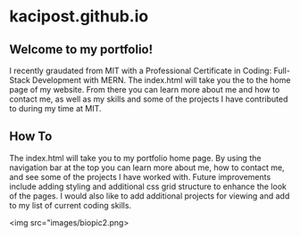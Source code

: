 # kacipost.github.io
## Welcome to my portfolio!
I recently graudated from MIT with a Professional Certificate in Coding: Full-Stack Development with MERN. The index.html will take 
you the to the home page of my website. From there you can learn more about me and how to contact me, as well as my skills and some of the projects I have contributed to during my
time at MIT.
## How To
The index.html will take you to my portfolio home page. By using the navigation bar at the top you can learn more about me, how to contact me, and see some of the projects I
have worked with. Future improvements include adding styling and additional css grid structure to enhance the look of the pages. I would also like to add additional projects for
viewing and add to my list of current coding skills. 

<img src="images/biopic2.png>
